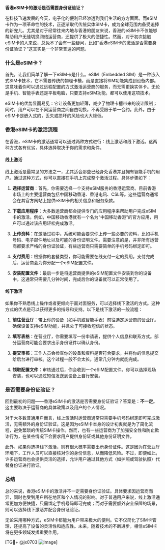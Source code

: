 **香港eSIM卡的激活是否需要身份证验证？**

在科技飞速发展的今天，电子化的便利已经渗透到我们生活的方方面面。而eSIM卡作为一项革命性的技术，正逐渐取代传统实体SIM卡，成为全球范围内备受追捧的新宠儿。尤其是对于经常往来内地与香港的朋友来说，香港的eSIM卡不仅能够帮助用户无缝切换网络运营商，还提供了极大的便捷性。然而，对于初次接触eSIM卡的人来说，总免不了会有一些疑问，比如“香港eSIM卡的激活是否需要身份证验证？”这其实是一个非常普遍的问题。

### 什么是eSIM卡？

首先，让我们简单了解一下eSIM卡是什么。eSIM（Embedded SIM）是一种嵌入式SIM卡技术，它不需要传统的物理卡槽，而是直接将SIM功能集成到设备内部。这意味着你可以通过远程配置的方式激活运营商的服务，而无需更换实体卡。无论是手机、智能手表还是平板电脑，只要支持eSIM功能，都可以使用这项技术。

eSIM卡的优势显而易见：它让设备更加轻薄，减少了物理卡槽带来的设计限制；同时，用户可以在不同运营商之间自由切换，不再受限于单一合约。此外，由于eSIM卡是嵌入式的，丢失或损坏的风险也大大降低。

### 香港eSIM卡的激活流程

在香港，eSIM卡的激活通常可以通过两种方式进行：线上激活和线下激活。这两种方式各有优劣，具体选择取决于你的需求和条件。

#### 线上激活

线上激活是最常见的方法之一，尤其适合那些已经身处香港并且拥有智能手机的用户。通过这种方式，你可以直接在手机上完成整个激活过程。具体步骤如下：

1. **选择运营商**：首先，你需要选择一个支持eSIM服务的香港运营商。目前香港市场上的主要运营商包括中国移动香港、香港电讯、CSL等。这些运营商通常会在其官方网站上提供eSIM卡的相关信息和服务条款。

2. **下载应用程序**：大多数运营商都会提供专门的应用程序来帮助用户完成eSIM卡的激活。例如，中国移动香港就有一个名为“中国移动香港”的官方应用，用户可以通过该应用轻松完成激活。

3. **上传资料**：在激活过程中，系统可能会要求你上传一些必要的资料，比如手机号码、电子邮件地址以及可能的身份证明文件。需要注意的是，并非所有运营商都要求严格的身份证验证，有些运营商只需要简单的手机号码绑定即可。

4. **支付费用**：根据你的套餐类型，你可能需要在线支付一定的费用。支付完成后，运营商会为你分配一个eSIM配置文件。

5. **安装配置文件**：最后一步是将运营商提供的eSIM配置文件安装到你的设备中。这通常只需要几分钟时间，完成后你的设备就可以正常使用了。

#### 线下激活

如果你不熟悉线上操作或者更倾向于面对面服务，可以选择线下激活的方式。这种方式的优点是可以获得更多的指导和支持。以下是线下激活的一般流程：

1. **前往营业厅**：带上你的设备（如手机或智能手表）前往选定运营商的营业厅。确保设备支持eSIM功能，并且处于可接收短信的状态。

2. **填写表格**：在营业厅，你需要填写一份申请表，提供个人信息和联系方式。部分运营商可能会要求出示身份证件以确认身份。

3. **提交审核**：工作人员会检查你的设备和资料是否符合要求，并将你的信息提交给后台进行审核。这个过程一般不会太长，通常几分钟内就能完成。

4. **领取配置文件**：审核通过后，你会收到一个eSIM配置文件。你可以选择现场安装，也可以通过短信发送到设备上自行安装。

### 是否需要身份证验证？

回到最初的问题——香港eSIM卡的激活是否需要身份证验证？答案是：**不一定**。这主要取决于运营商的具体政策以及用户的个人情况。

对于大多数普通用户而言，线上激活时运营商通常只需要手机号码绑定即可完成激活，无需额外的身份证验证。这是因为eSIM卡本身的设计初衷就是为了简化流程，避免繁琐的传统SIM卡操作。然而，也有一些运营商为了加强安全性和防止欺诈行为，在某些情况下会要求用户提供身份证或其他身份证明文件。

此外，如果你选择线下激活，则有很大概率需要出示身份证件。这是因为在营业厅环境下，工作人员可以直接核对你的身份信息，从而降低风险。不过，即便如此，许多运营商也会提供灵活的选择，允许用户通过其他方式（如护照或驾驶执照）代替身份证进行验证。

### 总结

总的来说，香港eSIM卡的激活并不一定需要身份证验证。具体要求因运营商而异，同时也受到用户所在地区和个人情况的影响。对于普通用户来说，线上激活通常更加方便快捷，只需绑定手机号码即可完成；而对于需要额外安全保障的场景，则可以选择线下激活并配合身份证验证。

无论采用哪种方式，eSIM卡都能为用户带来极大的便利。它不仅简化了SIM卡管理，还提高了设备的灵活性和适应性。未来，随着技术的不断进步，相信eSIM卡将在更多领域发挥重要作用。

[TG💪+ @jx0703 ![Image](https://github.com/user-attachments/assets/dbca1d08-cadb-493c-b0ec-ad6f7a83f270)]